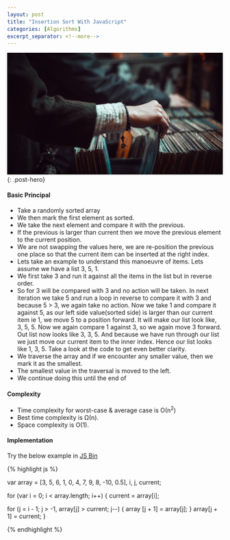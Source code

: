 ```yaml
---
layout: post
title: "Insertion Sort With JavaScript"
categories: [Algorithms]
excerpt_separator: <!--more-->
---
```


![Insertion Sort](/public/sorting/insertion-sort-visual.jpg "A lady keeping a document in the drawer"){: .post-hero}
<!--more-->
#### Basic Principal
 * Take a randomly sorted array
 * We then mark the first element as sorted.
 * We take the next element and compare it with the previous.
 * If the previous is larger than current then we move the previous element to the current position.
 * We are not swapping the values here, we are re-position the previous one place so that the current item can be inserted at the right index.
 * Lets take an example to understand this manoeuvre of items. Lets assume we have a list 3, 5, 1. 
 * We first take 3 and run it against all the items in the list but in reverse order. 
 * So for 3 will be compared with 3 and no action will be taken. In next iteration we take 5 and run a loop in reverse to compare it with 3 and because 5 > 3, we again take no action. Now we take 1 and compare it against 5, as our left side value(sorted side) is larger than our current item ie 1, we move 5 to a position forward. It will make our list look like, 3, 5, 5. Now we again compare 1 against 3, so we again move 3 forward. Out list now looks like 3, 3, 5. And because we have run through our list we just move our current item to the inner index. Hence our list looks like 1, 3, 5. Take a look at the code to get even better clarity.
 * We traverse the array and if we encounter any smaller value, then we mark it as the smallest.
 * The smallest value in the traversal is moved to the left.
 * We continue doing this until the end of 

#### Complexity
* Time complexity for worst-case & average case is О(n<sup>2</sup>)
* Best time complexity is Ω(n).
* Space complexity is O(1).

#### Implementation
Try the below example in <a href="http://jsbin.com/gageqim/edit?js,console">JS Bin</a>

{% highlight js %}

var array = [3, 5, 6, 1, 0, 4, 7, 9, 8, -10, 0.5], i, j, current;

for (var i = 0; i < array.length; i++) {
  current = array[i];

  for (j = i - 1; j > -1, array[j] > current; j--) {
    array [j + 1] = array[j];
  }
  array[j + 1] = current;
}

{% endhighlight %}
